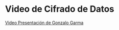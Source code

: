 # Video de Cifrado de Datos

[Video Presentación de Gonzalo Garma](/Users/gonzalogarma/Downloads/ForeHandCasero156.mp4)
